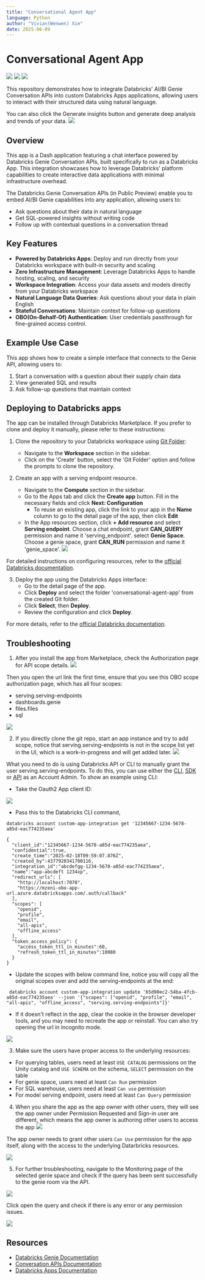 ```yaml
---
title: "Conversational Agent App"
language: Python
author: "Vivian(Wenwen) Xie"
date: 2025-06-09
---
```


# Conversational Agent App


![](./assets/genie_room0.png)
![](./assets/genie-space.png)
![](./assets/genie-space4.png)

This repository demonstrates how to integrate Databricks' AI/BI Genie Conversation APIs into custom Databricks Apps applications, allowing users to interact with their structured data using natural language.

You can also click the Generate insights button and generate deep analysis and trends of your data.
![](./assets/genie2.png)



## Overview

This app is a Dash application featuring a chat interface powered by Databricks Genie Conversation APIs, built specifically to run as a Databricks App. This integration showcases how to leverage Databricks' platform capabilities to create interactive data applications with minimal infrastructure overhead.

The Databricks Genie Conversation APIs (in Public Preview) enable you to embed AI/BI Genie capabilities into any application, allowing users to:
- Ask questions about their data in natural language
- Get SQL-powered insights without writing code
- Follow up with contextual questions in a conversation thread


## Key Features

- **Powered by Databricks Apps**: Deploy and run directly from your Databricks workspace with built-in security and scaling
- **Zero Infrastructure Management**: Leverage Databricks Apps to handle hosting, scaling, and security
- **Workspace Integration**: Access your data assets and models directly from your Databricks workspace
- **Natural Language Data Queries**: Ask questions about your data in plain English
- **Stateful Conversations**: Maintain context for follow-up questions
- **OBO(On-Behalf-Of) Authentication**: User credentials passthrough for fine-grained access control.

## Example Use Case

This app shows how to create a simple interface that connects to the Genie API, allowing users to:
1. Start a conversation with a question about their supply chain data
2. View generated SQL and results
3. Ask follow-up questions that maintain context

## Deploying to Databricks apps

The app can be installed through Databricks Marketplace. If you prefer to clone and deploy it manually, please refer to these instructions: 

1. Clone the repository to your Databricks workspace using [Git Folder](https://docs.databricks.com/aws/en/repos/repos-setup):
   - Navigate to the **Workspace** section in the sidebar.
   - Click on the 'Create' button, select the 'Git Folder' option and follow the prompts to clone the repository.

2. Create an app with a serving endpoint resource.
   - Navigate to the **Compute** section in the sidebar.
   - Go to the Apps tab and click the **Create app** button. Fill in the necessary fields and click **Next: Configuration**
      - To reuse an existing app, click the link to your app in the **Name** column to go to the detail page of the app, then click **Edit**
   - In the App resources section, click **+ Add resource** and select **Serving endpoint**. Choose a chat endpoint, grant **CAN_QUERY** permission and name it 'serving_endpoint'.
   select **Genie Space**. Choose a genie space, grant **CAN_RUN** permission and name it 'genie_space'.
   ![](./assets/genie1.png)

   
For detailed instructions on configuring resources, refer to the [official Databricks documentation](https://docs.databricks.com/aws/en/dev-tools/databricks-apps/resources#configure-resources-for-your-app).

3. Deploy the app using the Databricks Apps interface:
   - Go to the detail page of the app.
   - Click **Deploy** and select the folder 'conversational-agent-app' from the created Git folder.
   - Click **Select**, then **Deploy**.
   - Review the configuration and click **Deploy**.

For more details, refer to the [official Databricks documentation](https://docs.databricks.com/aws/en/dev-tools/databricks-apps/deploy).

## Troubleshooting
1. After you install the app from Marketplace, check the Authorization page for API scope details. 
![](./assets/genie-space12.png)

Then you open the url link the first time, ensure that you see this OBO scope authorization page, which has all four scopes:
  - serving.serving-endpoints
  - dashboards.genie
  - files.files
  - sql

![](./assets/genie-space10.png)


2. If you directly clone the git repo, start an app instance and try to add scope, notice that serving.serving-endpoints is not in the scope list yet in the UI, which is a work-in-progress and will get added later. 
![](./assets/genie-space13.png)

What you need to do is using Databricks API or CLI to manually grant the user serving.serving-endpoints.
To do this, you can use either the [CLI](https://docs.databricks.com/aws/en/dev-tools/cli), [SDK](https://docs.databricks.com/aws/en/dev-tools/sdk-python) or [API](https://docs.databricks.com/api/account/customappintegration/get) as an Account Admin. To show an example using CLI:
 - Take the Oauth2 App client ID:

![](./assets/genie-space14.png)

- Pass this to the Databricks CLI command,

```
databricks account custom-app-integration get '12345667-1234-5678-a85d-eac774235aea'

{
  "client_id":"12345667-1234-5678-a85d-eac774235aea",
  "confidential":true,
  "create_time":"2025-02-18T09:59:07.876Z",
  "created_by":4377920341700116,
  "integration_id":"abcdefgg-1234-5678-a85d-eac774235aea",
  "name":"app-abcdeft 1234xp",
  "redirect_urls": [
    "http://localhost:7070",
    "https://mzeni-obo-app-url.azure.databricksapps.com/.auth/callback"
  ],
  "scopes": [
    "openid",
    "profile",
    "email",
    "all-apis",
    "offline_access"
  ],
  "token_access_policy": {
    "access_token_ttl_in_minutes":60,
    "refresh_token_ttl_in_minutes":10080
  }
}
```
 - Update the scopes with below command line, notice you will copy all the original scopes over and add the serving-endpoints at the end:
```
 databricks account custom-app-integration update '65d90ec2-54ba-4fcb-a85d-eac774235aea' --json '{"scopes": ["openid", "profile", "email", "all-apis", "offline_access", "serving.serving-endpoints"]}'
```

 - If it doesn't reflect in the app, clear the cookie in the browser developer tools, and you may need to recreate the app or reinstall. You can also try opening the url in incognito mode.

![](./assets/genie-space16.png)


3. Make sure the users have proper access to the underlying resources:
 - For querying tables, users need at least `USE CATALOG` permissions on the Unity catalog and `USE SCHEMA` on the schema, `SELECT` permission on the table 
 - For genie space, users need at least `Can Run` permission 
 - For SQL warehouse, users need at least `Can use` permission 
 - For model serving endpoint, users need at least `Can Query` permission 

4. When you share the app as the app owner with other users, they will see the app owner under Permission Requested and Sign-in user are different, which means the app owner is authoring other users to access the app
![](./assets/genie-space17.png)

The app owner needs to grant other users `Can Use` permission for the app itself, along with the access to the underlying Datarbricks resources.

![](./assets/genie-space18.png)

5. For further troubleshooting, navigate to the Monitoring page of the selected genie space and check if the query has been sent successfully to the genie room via the API. 

![](./assets/troubleshooting1.png)

Click open the query and check if there is any error or any permission issues.

![](./assets/troubleshooting2.png)

## Resources

- [Databricks Genie Documentation](https://docs.databricks.com/aws/en/genie)
- [Conversation APIs Documentation](https://docs.databricks.com/api/workspace/genie)
- [Databricks Apps Documentation](https://docs.databricks.com/aws/en/dev-tools/databricks-apps/)